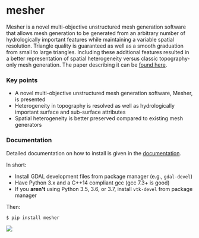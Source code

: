 # mesher

Mesher is a novel multi-objective unstructured mesh generation software that allows mesh generation to be generated from an arbitrary number of hydrologically important features while maintaining a variable spatial resolution. Triangle quality is guaranteed as well as a smooth graduation from small to large triangles. Including these additional features resulted in a better representation of spatial heterogeneity versus classic topography-only mesh generation. The paper describing it can be [found here](https://www.usask.ca/hydrology/papers/Marsh,_et_al_2018.pdf).

### Key points
*	A novel multi-objective unstructured mesh generation software, Mesher, is presented
*	Heterogeneity in topography is resolved as well as hydrologically important surface and sub-surface attributes
*	Spatial heterogeneity is better preserved compared to existing mesh generators

### Documentation

Detailed documentation on how to install is given in the [documentation](https://mesher-hydro.readthedocs.io).

In short:
  - Install GDAL development files from package manager (e.g., `gdal-devel`)
  - Have Python 3.x and a C++14 compliant gcc (gcc 7.3+ is good)
  - If you **aren't** using Python 3.5, 3.6, or 3.7, install `vtk-devel` from package manager
  
Then:

```
$ pip install mesher
```



![](docs/source/images/mesher_veg.png)

